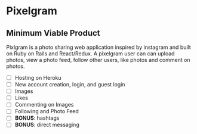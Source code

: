 # Pixelgram

## Minimum Viable Product

Pixlgram is a photo sharing web application inspired by instagram and built on Ruby on Rails and React/Redux. A pixelgram user can can upload photos, view a photo feed, follow other users, like photos and comment on photos.

- [ ] Hosting on Heroku
- [ ] New account creation, login, and guest login
- [ ] Images
- [ ] Likes
- [ ] Commenting on Images
- [ ] Following and Photo Feed
- [ ] **BONUS**: hashtags
- [ ] **BONUS**: direct messaging
